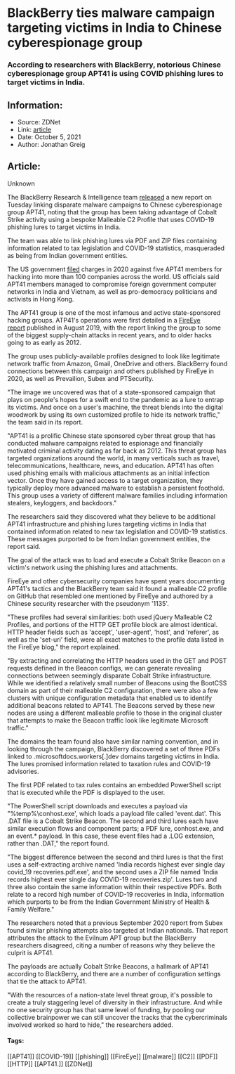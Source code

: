 # BlackBerry ties malware campaign targeting victims in India to Chinese cyberespionage group
### According to researchers with BlackBerry, notorious Chinese cyberespionage group APT41 is using COVID phishing lures to target victims in India.

## Information:
+ Source: ZDNet
+ Link: [article](https://www.zdnet.com/article/blackberry-ties-malware-campaign-targeting-victims-in-india-to-chinese-cyberespionage-group/)
+ Date: October 5, 2021
+ Author: Jonathan Greig


## Article:
Unknown

The BlackBerry Research & Intelligence team [released](https://blogs.blackberry.com/en/2021/10/drawing-a-dragon-connecting-the-dots-to-find-apt41) a new report on Tuesday linking disparate malware campaigns to Chinese cyberespionage group APT41, noting that the group has been taking advantage of Cobalt Strike activity using a bespoke Malleable C2 Profile that uses COVID-19 phishing lures to target victims in India.

The team was able to link phishing lures via PDF and ZIP files containing information related to tax legislation and COVID-19 statistics, masqueraded as being from Indian government entities. 

The US government [filed](https://www.zdnet.com/article/us-charges-five-hackers-part-of-chinese-state-sponsored-group-apt41/) charges in 2020 against five APT41 members for hacking into more than 100 companies across the world. US officials said APT41 members managed to compromise foreign government computer networks in India and Vietnam, as well as pro-democracy politicians and activists in Hong Kong. 

The APT41 group is one of the most infamous and active state-sponsored hacking groups. ATP41's operations were first detailed in a [FireEye report](https://www.fireeye.com/blog/threat-research/2019/08/apt41-dual-espionage-and-cyber-crime-operation.html) published in August 2019, with the report linking the group to some of the biggest supply-chain attacks in recent years, and to older hacks going to as early as 2012.

The group uses publicly-available profiles designed to look like legitimate network traffic from Amazon, Gmail, OneDrive and others. BlackBerry found connections between this campaign and others published by FireEye in 2020, as well as Prevailion, Subex and PTSecurity.

"The image we uncovered was that of a state-sponsored campaign that plays on people's hopes for a swift end to the pandemic as a lure to entrap its victims. And once on a user's machine, the threat blends into the digital woodwork by using its own customized profile to hide its network traffic," the team said in its report. 

"APT41 is a prolific Chinese state sponsored cyber threat group that has conducted malware campaigns related to espionage and financially motivated criminal activity dating as far back as 2012. This threat group has targeted organizations around the world, in many verticals such as travel, telecommunications, healthcare, news, and education. APT41 has often used phishing emails with malicious attachments as an initial infection vector. Once they have gained access to a target organization, they typically deploy more advanced malware to establish a persistent foothold. This group uses a variety of different malware families including information stealers, keyloggers, and backdoors."






The researchers said they discovered what they believe to be additional APT41 infrastructure and phishing lures targeting victims in India that contained information related to new tax legislation and COVID-19 statistics. These messages purported to be from Indian government entities, the report said. 

The goal of the attack was to load and execute a Cobalt Strike Beacon on a victim's network using the phishing lures and attachments. 

FireEye and other cybersecurity companies have spent years documenting APT41's tactics and the BlackBerry team said it found a malleable C2 profile on GitHub that resembled one mentioned by FireEye and authored by a Chinese security researcher with the pseudonym '1135'.

"These profiles had several similarities: both used jQuery Malleable C2 Profiles, and portions of the HTTP GET profile block are almost identical. HTTP header fields such as 'accept', 'user-agent', 'host', and 'referer', as well as the 'set-uri' field, were all exact matches to the profile data listed in the FireEye blog," the report explained. 

"By extracting and correlating the HTTP headers used in the GET and POST requests defined in the Beacon configs, we can generate revealing connections between seemingly disparate Cobalt Strike infrastructure. While we identified a relatively small number of Beacons using the BootCSS domain as part of their malleable C2 configuration, there were also a few clusters with unique configuration metadata that enabled us to identify additional beacons related to APT41. The Beacons served by these new nodes are using a different malleable profile to those in the original cluster that attempts to make the Beacon traffic look like legitimate Microsoft traffic."

The domains the team found also have similar naming convention, and in looking through the campaign, BlackBerry discovered a set of three PDFs linked to .microsoftdocs.workers[.]dev domains targeting victims in India. The lures promised information related to taxation rules and COVID-19 advisories.

The first PDF related to tax rules contains an embedded PowerShell script that is executed while the PDF is displayed to the user. 

"The PowerShell script downloads and executes a payload via "%temp%\conhost.exe', which loads a payload file called 'event.dat'. This .DAT file is a Cobalt Strike Beacon. The second and third lures each have similar execution flows and component parts; a PDF lure, conhost.exe, and an event.* payload. In this case, these event files had a .LOG extension, rather than .DAT," the report found. 

"The biggest difference between the second and third lures is that the first uses a self-extracting archive named 'India records highest ever single day covid\_19 recoveries.pdf.exe', and the second uses a ZIP file named 'India records highest ever single day COVID-19 recoveries.zip'. Lures two and three also contain the same information within their respective PDFs. Both relate to a record high number of COVID-19 recoveries in India, information which purports to be from the Indian Government Ministry of Health & Family Welfare."

The researchers noted that a previous September 2020 report from Subex found similar phishing attempts also targeted at Indian nationals. That report attributes the attack to the Evilnum APT group but the BlackBerry researchers disagreed, citing a number of reasons why they believe the culprit is APT41. 

The payloads are actually Cobalt Strike Beacons, a hallmark of APT41 according to BlackBerry, and there are a number of configuration settings that tie the attack to APT41. 

"With the resources of a nation-state level threat group, it's possible to create a truly staggering level of diversity in their infrastructure. And while no one security group has that same level of funding, by pooling our collective brainpower we can still uncover the tracks that the cybercriminals involved worked so hard to hide," the researchers added. 





#### Tags:
[[APT41]] [[COVID-19]] [[phishing]] [[FireEye]] [[malware]] [[C2]] [[PDF]] [[HTTP]] [[APT41.]] [[ZDNet]]
